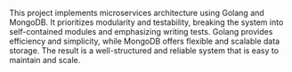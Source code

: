 This project implements microservices architecture using Golang and MongoDB. It prioritizes modularity and testability, breaking the system into self-contained modules and emphasizing writing tests. Golang provides efficiency and simplicity, while MongoDB offers flexible and scalable data storage. The result is a well-structured and reliable system that is easy to maintain and scale.
